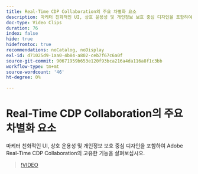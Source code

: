 ```yaml
---
title: Real-Time CDP Collaboration의 주요 차별화 요소
description: 마케터 친화적인 UI, 상호 운용성 및 개인정보 보호 중심 디자인을 포함하여 Adobe Real-Time CDP Collaboration의 고유한 기능을 살펴보십시오.
doc-type: Video Clips
duration: 76
index: false
hide: true
hidefromtoc: true
recommendations: noCatalog, noDisplay
exl-id: d71025d9-1aa0-4b84-a802-ceb7f67c6a0f
source-git-commit: 90671959b653e120f93bca216a4da116a8f1c3bb
workflow-type: tm+mt
source-wordcount: '46'
ht-degree: 0%

---
```


# Real-Time CDP Collaboration의 주요 차별화 요소

마케터 친화적인 UI, 상호 운용성 및 개인정보 보호 중심 디자인을 포함하여 Adobe Real-Time CDP Collaboration의 고유한 기능을 살펴보십시오.

<!-- 62_OS511_3442426_75_key-differentiators-of-realtime-cdp-collaboration -->
>[!VIDEO](https://video.tv.adobe.com/v/3460548/?learn=on&enablevpops=true&captions=kor)
